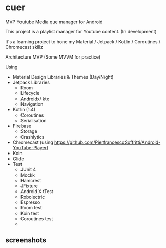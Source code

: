 # cuer
MVP Youtube Media que manager for Android

This project is a playlist manager for Youtube content. (In development)

It's a learning project to hone my Material / Jetpack / Kotlin / Coroutines / Chromecast skillz

Architecture MVP (Some MVVM for practice)

Using
- Material Design Libraries & Themes (Day/Night)
- Jetpack Libraries
   - Room
   - Lifecycle
   - Androidx/ ktx
   - Navigation
- Kotlin (1.4)
  - Coroutines
  - Serialisation
- Firebase
  - Storage
  - Crashlytics
- Chromecast (using https://github.com/PierfrancescoSoffritti/Android-YouTube-Player)
- Koin
- Glide
- Test
  - JUnit 4
  - Mockk
  - Hamcrest
  - JFixture
  - Android X tTest
  - Robolectric
  - Espresso
  - Room test
  - Koin test
  - Coroutines test
  - 
## screenshots
